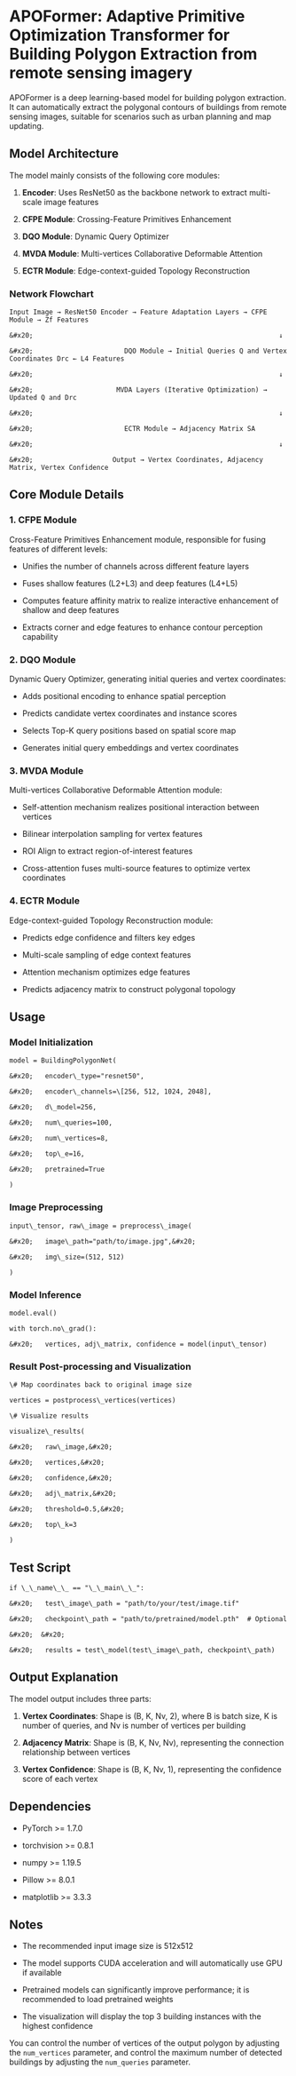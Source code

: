
# APOFormer: Adaptive Primitive Optimization Transformer for Building Polygon Extraction from remote sensing imagery

APOFormer is a deep learning-based model for building polygon extraction. It can automatically extract the polygonal contours of buildings from remote sensing images, suitable for scenarios such as urban planning and map updating.

## Model Architecture

The model mainly consists of the following core modules:



1. **Encoder**: Uses ResNet50 as the backbone network to extract multi-scale image features

2. **CFPE Module**: Crossing-Feature Primitives Enhancement

3. **DQO Module**: Dynamic Query Optimizer

4. **MVDA Module**: Multi-vertices Collaborative Deformable Attention

5. **ECTR Module**: Edge-context-guided Topology Reconstruction

### Network Flowchart



```
Input Image → ResNet50 Encoder → Feature Adaptation Layers → CFPE Module → Zf Features

&#x20;                                                              ↓

&#x20;                       DQO Module → Initial Queries Q and Vertex Coordinates Drc ← L4 Features

&#x20;                                                              ↓

&#x20;                     MVDA Layers (Iterative Optimization) → Updated Q and Drc

&#x20;                                                              ↓

&#x20;                       ECTR Module → Adjacency Matrix SA

&#x20;                                                              ↓

&#x20;                    Output → Vertex Coordinates, Adjacency Matrix, Vertex Confidence
```

## Core Module Details

### 1. CFPE Module

Cross-Feature Primitives Enhancement module, responsible for fusing features of different levels:



* Unifies the number of channels across different feature layers

* Fuses shallow features (L2+L3) and deep features (L4+L5)

* Computes feature affinity matrix to realize interactive enhancement of shallow and deep features

* Extracts corner and edge features to enhance contour perception capability

### 2. DQO Module

Dynamic Query Optimizer, generating initial queries and vertex coordinates:



* Adds positional encoding to enhance spatial perception

* Predicts candidate vertex coordinates and instance scores

* Selects Top-K query positions based on spatial score map

* Generates initial query embeddings and vertex coordinates

### 3. MVDA Module

Multi-vertices Collaborative Deformable Attention module:



* Self-attention mechanism realizes positional interaction between vertices

* Bilinear interpolation sampling for vertex features

* ROI Align to extract region-of-interest features

* Cross-attention fuses multi-source features to optimize vertex coordinates

### 4. ECTR Module

Edge-context-guided Topology Reconstruction module:



* Predicts edge confidence and filters key edges

* Multi-scale sampling of edge context features

* Attention mechanism optimizes edge features

* Predicts adjacency matrix to construct polygonal topology

## Usage

### Model Initialization



```
model = BuildingPolygonNet(

&#x20;   encoder\_type="resnet50",

&#x20;   encoder\_channels=\[256, 512, 1024, 2048],

&#x20;   d\_model=256,

&#x20;   num\_queries=100,

&#x20;   num\_vertices=8,

&#x20;   top\_e=16,

&#x20;   pretrained=True

)
```

### Image Preprocessing



```
input\_tensor, raw\_image = preprocess\_image(

&#x20;   image\_path="path/to/image.jpg",&#x20;

&#x20;   img\_size=(512, 512)

)
```

### Model Inference



```
model.eval()

with torch.no\_grad():

&#x20;   vertices, adj\_matrix, confidence = model(input\_tensor)
```

### Result Post-processing and Visualization



```
\# Map coordinates back to original image size

vertices = postprocess\_vertices(vertices)

\# Visualize results

visualize\_results(

&#x20;   raw\_image,&#x20;

&#x20;   vertices,&#x20;

&#x20;   confidence,&#x20;

&#x20;   adj\_matrix,&#x20;

&#x20;   threshold=0.5,&#x20;

&#x20;   top\_k=3

)
```

## Test Script



```
if \_\_name\_\_ == "\_\_main\_\_":

&#x20;   test\_image\_path = "path/to/your/test/image.tif"

&#x20;   checkpoint\_path = "path/to/pretrained/model.pth"  # Optional

&#x20;  &#x20;

&#x20;   results = test\_model(test\_image\_path, checkpoint\_path)
```

## Output Explanation

The model output includes three parts:



1. **Vertex Coordinates**: Shape is (B, K, Nv, 2), where B is batch size, K is number of queries, and Nv is number of vertices per building

2. **Adjacency Matrix**: Shape is (B, K, Nv, Nv), representing the connection relationship between vertices

3. **Vertex Confidence**: Shape is (B, K, Nv, 1), representing the confidence score of each vertex

## Dependencies



* PyTorch >= 1.7.0

* torchvision >= 0.8.1

* numpy >= 1.19.5

* Pillow >= 8.0.1

* matplotlib >= 3.3.3

## Notes



* The recommended input image size is 512x512

* The model supports CUDA acceleration and will automatically use GPU if available

* Pretrained models can significantly improve performance; it is recommended to load pretrained weights

* The visualization will display the top 3 building instances with the highest confidence

You can control the number of vertices of the output polygon by adjusting the `num_vertices` parameter, and control the maximum number of detected buildings by adjusting the `num_queries` parameter.

